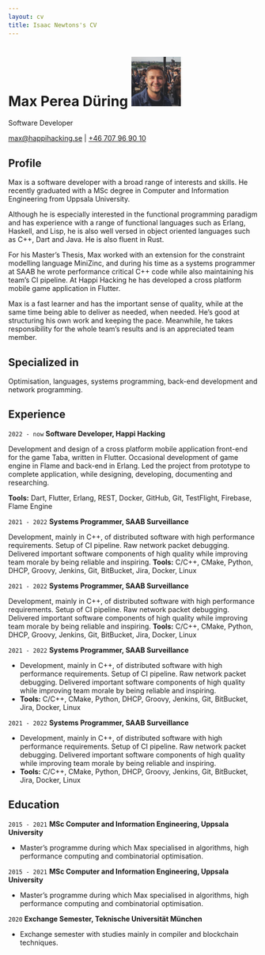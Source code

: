 ```yaml
---
layout: cv
title: Isaac Newtons's CV
---
```

# Max Perea Düring <img src="img/max.jpg"  width="100" height="100">
Software Developer

<div id="webaddress">
<a href="max@happihacking.se">max@happihacking.se</a>
| <a href="http://en.wikipedia.org/wiki/Isaac_Newton">+46 707 96 90 10</a>
</div>


## Profile

Max is a software developer with a broad range of interests and
skills. He recently graduated with a MSc degree in Computer and
Information Engineering from Uppsala University.

Although he is especially interested in the functional programming
paradigm and has experience with a range of functional languages such
as Erlang, Haskell, and Lisp, he is also well versed in object
oriented languages
such as C++, Dart and Java. He is also fluent in Rust.  

For his Master’s Thesis, Max worked with an extension for the
constraint modelling language MiniZinc, and during his time as a
systems programmer at SAAB he wrote performance critical C++ code
while also maintaining his team’s CI pipeline. At Happi Hacking he has
developed
a cross platform mobile game application in Flutter.  

Max is a fast learner and has the important sense of quality, while at
the same time being able to deliver as needed, when needed. He’s good
at structuring his own work and keeping the pace. Meanwhile, he takes
responsibility for the whole team’s results and is an appreciated team
member.

## Specialized in

Optimisation, languages, systems programming, back-end development and
network programming.


## Experience

`2022 - now`
__Software Developer, Happi Hacking__

Development and design of a cross platform mobile application
front-end for the game Taba, written in Flutter. Occasional
development of game engine in Flame and back-end in Erlang. Led the
project from prototype to complete application, while designing,
developing, documenting and researching.

__Tools:__ Dart, Flutter, Erlang, REST, Docker, GitHub, Git, TestFlight,
Firebase, Flame Engine

`2021 - 2022`
__Systems Programmer, SAAB Surveillance__

Development, mainly in C++, of distributed software with high
performance requirements. Setup of CI pipeline. Raw network packet
debugging. Delivered important software components of high quality
while improving team morale by being reliable and inspiring.
__Tools:__ C/C++, CMake, Python, DHCP, Groovy, Jenkins, Git, BitBucket,
Jira, Docker, Linux

`2021 - 2022`
__Systems Programmer, SAAB Surveillance__

Development, mainly in C++, of distributed software with high
performance requirements. Setup of CI pipeline. Raw network packet
debugging. Delivered important software components of high quality
while improving team morale by being reliable and inspiring.
__Tools:__ C/C++, CMake, Python, DHCP, Groovy, Jenkins, Git, BitBucket,
Jira, Docker, Linux

`2021 - 2022`
__Systems Programmer, SAAB Surveillance__

- Development, mainly in C++, of distributed software with high
performance requirements. Setup of CI pipeline. Raw network packet
debugging. Delivered important software components of high quality
while improving team morale by being reliable and inspiring.
- __Tools:__ C/C++, CMake, Python, DHCP, Groovy, Jenkins, Git, BitBucket,
Jira, Docker, Linux

`2021 - 2022`
__Systems Programmer, SAAB Surveillance__

- Development, mainly in C++, of distributed software with high
performance requirements. Setup of CI pipeline. Raw network packet
debugging. Delivered important software components of high quality
while improving team morale by being reliable and inspiring.
- __Tools:__ C/C++, CMake, Python, DHCP, Groovy, Jenkins, Git, BitBucket,
Jira, Docker, Linux

## Education

`2015 - 2021`
__MSc Computer and Information Engineering, Uppsala University__

- Master’s programme during which Max specialised in algorithms, high
performance computing and combinatorial optimisation.

`2015 - 2021`
__MSc Computer and Information Engineering, Uppsala University__

- Master’s programme during which Max specialised in algorithms, high
performance computing and combinatorial optimisation.

`2020`
__Exchange Semester, Teknische Universität München__

- Exchange semester with studies mainly in compiler and blockchain
techniques.

<!-- ### Footer

Last updated: January 2023 -->


